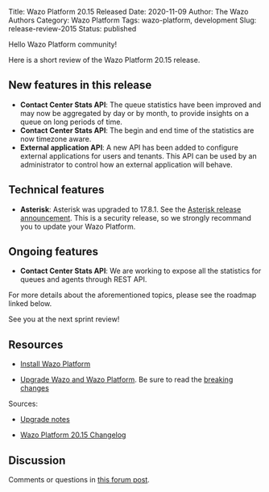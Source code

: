 Title: Wazo Platform 20.15 Released
Date: 2020-11-09
Author: The Wazo Authors
Category: Wazo Platform
Tags: wazo-platform, development
Slug: release-review-2015
Status: published

Hello Wazo Platform community!

Here is a short review of the Wazo Platform 20.15 release.

## New features in this release

* **Contact Center Stats API**: The queue statistics have been improved and may now be aggregated by day or by month, to provide insights on a queue on long periods of time.
* **Contact Center Stats API**: The begin and end time of the statistics are now timezone aware.
* **External application API**: A new API has been added to configure external applications for users and tenants. This API can be used by an administrator to control how an external application will behave.

## Technical features

* **Asterisk**: Asterisk was upgraded to 17.8.1. See the [Asterisk release announcement](https://www.asterisk.org/asterisk-news/asterisk-17-8-1-now-available/). This is a security release, so we strongly recommand you to update your Wazo Platform.

## Ongoing features

* **Contact Center Stats API**: We are working to expose all the statistics for queues and agents through REST API.

For more details about the aforementioned topics, please see the roadmap linked below.

See you at the next sprint review!

## Resources

* [Install Wazo Platform](/install)

* [Upgrade Wazo and Wazo Platform](/uc-doc/upgrade/). Be sure to read the [breaking changes](/uc-doc/upgrade/upgrade_notes#20-15)

Sources:

* [Upgrade notes](/uc-doc/upgrade/upgrade_notes#20-15)

* [Wazo Platform 20.15 Changelog](https://wazo-dev.atlassian.net/issues/?jql=project%3DWAZO%20AND%20fixVersion%3D20.15)

## Discussion

Comments or questions in [this forum post](https://wazo-platform.discourse.group/t/blog-wazo-platform-20-15-released).
